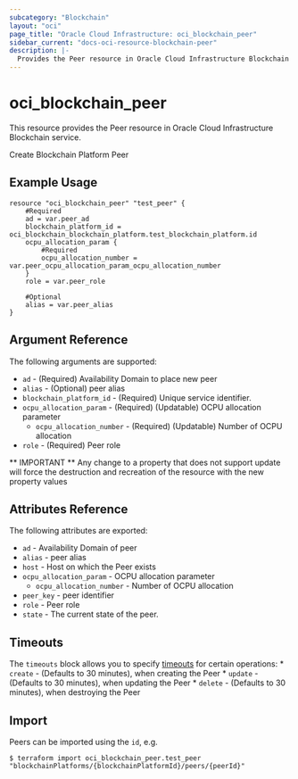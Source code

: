 ```yaml
---
subcategory: "Blockchain"
layout: "oci"
page_title: "Oracle Cloud Infrastructure: oci_blockchain_peer"
sidebar_current: "docs-oci-resource-blockchain-peer"
description: |-
  Provides the Peer resource in Oracle Cloud Infrastructure Blockchain service
---
```


# oci_blockchain_peer
This resource provides the Peer resource in Oracle Cloud Infrastructure Blockchain service.

Create Blockchain Platform Peer

## Example Usage

```hcl
resource "oci_blockchain_peer" "test_peer" {
	#Required
	ad = var.peer_ad
	blockchain_platform_id = oci_blockchain_blockchain_platform.test_blockchain_platform.id
	ocpu_allocation_param {
		#Required
		ocpu_allocation_number = var.peer_ocpu_allocation_param_ocpu_allocation_number
	}
	role = var.peer_role

	#Optional
	alias = var.peer_alias
}
```

## Argument Reference

The following arguments are supported:

* `ad` - (Required) Availability Domain to place new peer
* `alias` - (Optional) peer alias
* `blockchain_platform_id` - (Required) Unique service identifier.
* `ocpu_allocation_param` - (Required) (Updatable) OCPU allocation parameter
	* `ocpu_allocation_number` - (Required) (Updatable) Number of OCPU allocation
* `role` - (Required) Peer role


** IMPORTANT **
Any change to a property that does not support update will force the destruction and recreation of the resource with the new property values

## Attributes Reference

The following attributes are exported:

* `ad` - Availability Domain of peer
* `alias` - peer alias
* `host` - Host on which the Peer exists
* `ocpu_allocation_param` - OCPU allocation parameter
	* `ocpu_allocation_number` - Number of OCPU allocation
* `peer_key` - peer identifier
* `role` - Peer role
* `state` - The current state of the peer.

## Timeouts

The `timeouts` block allows you to specify [timeouts](https://registry.terraform.io/providers/oracle/oci/latest/docs/guides/changing_timeouts) for certain operations:
	* `create` - (Defaults to 30 minutes), when creating the Peer
	* `update` - (Defaults to 30 minutes), when updating the Peer
	* `delete` - (Defaults to 30 minutes), when destroying the Peer


## Import

Peers can be imported using the `id`, e.g.

```
$ terraform import oci_blockchain_peer.test_peer "blockchainPlatforms/{blockchainPlatformId}/peers/{peerId}" 
```

